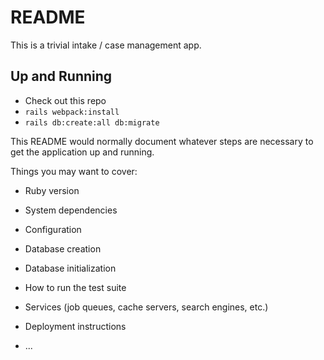 # README

This is a trivial intake / case management app.

## Up and Running

* Check out this repo
* `rails webpack:install`
* `rails db:create:all db:migrate`

This README would normally document whatever steps are necessary to get the
application up and running.

Things you may want to cover:

* Ruby version

* System dependencies

* Configuration

* Database creation

* Database initialization

* How to run the test suite

* Services (job queues, cache servers, search engines, etc.)

* Deployment instructions

* ...
